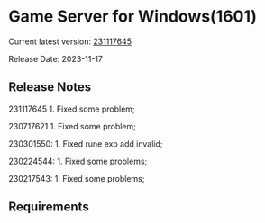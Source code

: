 Game Server for Windows(1601)
===============
Current latest version: [231117645](https://github.com/amusegame/v1601/releases/download/231117645/v1601-231117645.github.7z)

Release Date: 2023-11-17

Release Notes
-----------------------------------
231117645
	1. Fixed some problem; 

230717621
	1. Fixed some problem; 

230301550:
	1. Fixed rune exp add invalid;

230224544:
	1. Fixed some problems;

230217543:
	1. Fixed some problems; 


Requirements
-----------------------------------
